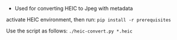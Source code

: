 * Used for converting HEIC to Jpeg with metadata

activate HEIC environment, then run:
`pip install -r prerequisites`

Use the script as follows:
`./heic-convert.py *.heic`

